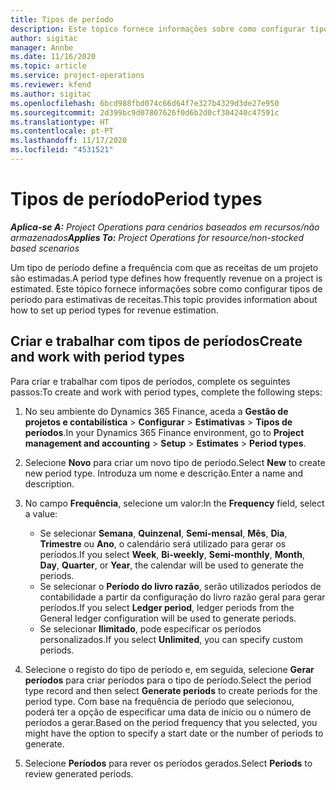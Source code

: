```yaml
---
title: Tipos de período
description: Este tópico fornece informações sobre como configurar tipos de período para estimativas de receitas.
author: sigitac
manager: Annbe
ms.date: 11/16/2020
ms.topic: article
ms.service: project-operations
ms.reviewer: kfend
ms.author: sigitac
ms.openlocfilehash: 6bcd988fbd074c66d64f7e327b4329d3de27e950
ms.sourcegitcommit: 2d399bc9d07807626f0d6b2d0cf304240c47591c
ms.translationtype: HT
ms.contentlocale: pt-PT
ms.lasthandoff: 11/17/2020
ms.locfileid: "4531521"
---
```

# <a name="period-types"></a><span data-ttu-id="a71c6-103">Tipos de período</span><span class="sxs-lookup"><span data-stu-id="a71c6-103">Period types</span></span>

<span data-ttu-id="a71c6-104">_**Aplica-se A:** Project Operations para cenários baseados em recursos/não armazenados_</span><span class="sxs-lookup"><span data-stu-id="a71c6-104">_**Applies To:** Project Operations for resource/non-stocked based scenarios_</span></span>

<span data-ttu-id="a71c6-105">Um tipo de período define a frequência com que as receitas de um projeto são estimadas.</span><span class="sxs-lookup"><span data-stu-id="a71c6-105">A period type defines how frequently revenue on a project is estimated.</span></span> <span data-ttu-id="a71c6-106">Este tópico fornece informações sobre como configurar tipos de período para estimativas de receitas.</span><span class="sxs-lookup"><span data-stu-id="a71c6-106">This topic provides information about how to set up period types for revenue estimation.</span></span> 

## <a name="create-and-work-with-period-types"></a><span data-ttu-id="a71c6-107">Criar e trabalhar com tipos de períodos</span><span class="sxs-lookup"><span data-stu-id="a71c6-107">Create and work with period types</span></span>
<span data-ttu-id="a71c6-108">Para criar e trabalhar com tipos de períodos, complete os seguintes passos:</span><span class="sxs-lookup"><span data-stu-id="a71c6-108">To create and work with period types, complete the following steps:</span></span>

1. <span data-ttu-id="a71c6-109">No seu ambiente do Dynamics 365 Finance, aceda a **Gestão de projetos e contabilística** > **Configurar** > **Estimativas** > **Tipos de períodos**.</span><span class="sxs-lookup"><span data-stu-id="a71c6-109">In your Dynamics 365 Finance environment, go to **Project management and accounting** > **Setup** > **Estimates** > **Period types**.</span></span>
2. <span data-ttu-id="a71c6-110">Selecione **Novo** para criar um novo tipo de período.</span><span class="sxs-lookup"><span data-stu-id="a71c6-110">Select **New** to create new period type.</span></span> <span data-ttu-id="a71c6-111">Introduza um nome e descrição.</span><span class="sxs-lookup"><span data-stu-id="a71c6-111">Enter a name and description.</span></span>
3. <span data-ttu-id="a71c6-112">No campo **Frequência**, selecione um valor:</span><span class="sxs-lookup"><span data-stu-id="a71c6-112">In the **Frequency** field, select a value:</span></span>

    - <span data-ttu-id="a71c6-113">Se selecionar **Semana**, **Quinzenal**, **Semi-mensal**, **Mês**, **Dia**, **Trimestre** ou **Ano**, o calendário será utilizado para gerar os períodos.</span><span class="sxs-lookup"><span data-stu-id="a71c6-113">If you select **Week**, **Bi-weekly**, **Semi-monthly**, **Month**, **Day**, **Quarter**, or **Year**, the calendar will be used to generate the periods.</span></span> 
    - <span data-ttu-id="a71c6-114">Se selecionar o **Período do livro razão**, serão utilizados períodos de contabilidade a partir da configuração do livro razão geral para gerar períodos.</span><span class="sxs-lookup"><span data-stu-id="a71c6-114">If you select **Ledger period**, ledger periods from the General ledger configuration will be used to generate periods.</span></span>
    - <span data-ttu-id="a71c6-115">Se selecionar **Ilimitado**, pode especificar os períodos personalizados.</span><span class="sxs-lookup"><span data-stu-id="a71c6-115">If you select **Unlimited**, you can specify custom periods.</span></span>
4. <span data-ttu-id="a71c6-116">Selecione o registo do tipo de período e, em seguida, selecione **Gerar períodos** para criar períodos para o tipo de período.</span><span class="sxs-lookup"><span data-stu-id="a71c6-116">Select the period type record and then select **Generate periods** to create periods for the period type.</span></span> <span data-ttu-id="a71c6-117">Com base na frequência de período que selecionou, poderá ter a opção de especificar uma data de início ou o número de períodos a gerar.</span><span class="sxs-lookup"><span data-stu-id="a71c6-117">Based on the period frequency that you selected, you might have the option to specify a start date or the number of periods to generate.</span></span>
5. <span data-ttu-id="a71c6-118">Selecione **Períodos** para rever os períodos gerados.</span><span class="sxs-lookup"><span data-stu-id="a71c6-118">Select **Periods** to review generated periods.</span></span>

